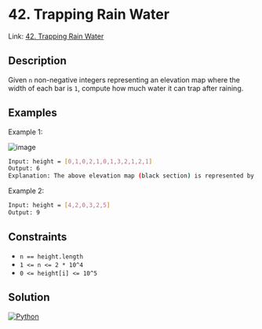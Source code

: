
# 42. Trapping Rain Water

Link: [42. Trapping Rain Water](https://leetcode.com/problems/trapping-rain-water)

## Description

Given `n` non-negative integers representing an elevation map where the width of each bar is `1`, compute how much water it can trap after raining.

## Examples

Example 1:

![image](https://assets.leetcode.com/uploads/2018/10/22/rainwatertrap.png)

```bash
Input: height = [0,1,0,2,1,0,1,3,2,1,2,1]
Output: 6
Explanation: The above elevation map (black section) is represented by array [0,1,0,2,1,0,1,3,2,1,2,1]. In this case, 6 units of rain water (blue section) are being trapped.
```

Example 2:

```bash
Input: height = [4,2,0,3,2,5]
Output: 9
```

## Constraints

- `n == height.length`
- `1 <= n <= 2 * 10^4`
- `0 <= height[i] <= 10^5`

## Solution

[![Python](https://img.shields.io/badge/-Python-black?style=for-the-badge&logo=python)](./solution.py)
